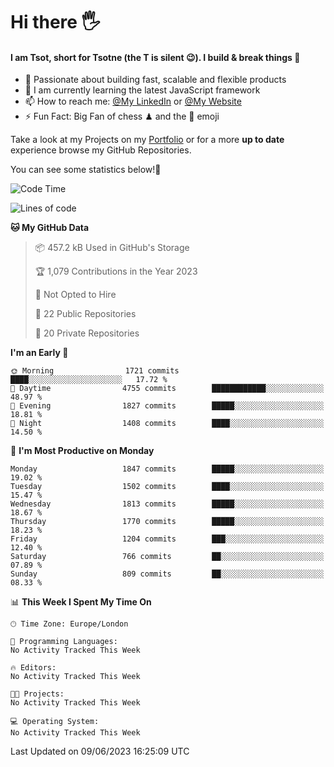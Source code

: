 # Hi there :raised_hand_with_fingers_splayed:
#### I am Tsot, short for Tsotne (the T is silent :wink:). I build & break things :space_invader:
- :telescope: Passionate about building fast, scalable and flexible products
- :seedling: I am currently learning the latest JavaScript framework 
- :mailbox: How to reach me: [@My LinkedIn](https://www.linkedin.com/in/tsotne-gvadzabia/) or [@My Website](https://tsotne.co.uk/contact)
- :zap: Fun Fact: Big Fan of chess ♟ and the 👾 emoji

Take a look at my Projects on my [Portfolio](https://tsotne.co.uk/) or for a more **up to date** experience browse my GitHub Repositories.

You can see some statistics below!:space_invader:
<!--START_SECTION:waka-->
![Code Time](http://img.shields.io/badge/Code%20Time-761%20hrs%202%20mins-blue)

![Lines of code](https://img.shields.io/badge/From%20Hello%20World%20I%27ve%20Written-5.4%20million%20lines%20of%20code-blue)

**🐱 My GitHub Data** 

> 📦 457.2 kB Used in GitHub's Storage 
 > 
> 🏆 1,079 Contributions in the Year 2023
 > 
> 🚫 Not Opted to Hire
 > 
> 📜 22 Public Repositories 
 > 
> 🔑 20 Private Repositories 
 > 
**I'm an Early 🐤** 

```text
🌞 Morning                1721 commits        ████░░░░░░░░░░░░░░░░░░░░░   17.72 % 
🌆 Daytime                4755 commits        ████████████░░░░░░░░░░░░░   48.97 % 
🌃 Evening                1827 commits        █████░░░░░░░░░░░░░░░░░░░░   18.81 % 
🌙 Night                  1408 commits        ████░░░░░░░░░░░░░░░░░░░░░   14.50 % 
```
📅 **I'm Most Productive on Monday** 

```text
Monday                   1847 commits        █████░░░░░░░░░░░░░░░░░░░░   19.02 % 
Tuesday                  1502 commits        ████░░░░░░░░░░░░░░░░░░░░░   15.47 % 
Wednesday                1813 commits        █████░░░░░░░░░░░░░░░░░░░░   18.67 % 
Thursday                 1770 commits        █████░░░░░░░░░░░░░░░░░░░░   18.23 % 
Friday                   1204 commits        ███░░░░░░░░░░░░░░░░░░░░░░   12.40 % 
Saturday                 766 commits         ██░░░░░░░░░░░░░░░░░░░░░░░   07.89 % 
Sunday                   809 commits         ██░░░░░░░░░░░░░░░░░░░░░░░   08.33 % 
```


📊 **This Week I Spent My Time On** 

```text
🕑︎ Time Zone: Europe/London

💬 Programming Languages: 
No Activity Tracked This Week

🔥 Editors: 
No Activity Tracked This Week

🐱‍💻 Projects: 
No Activity Tracked This Week

💻 Operating System: 
No Activity Tracked This Week
```


 Last Updated on 09/06/2023 16:25:09 UTC
<!--END_SECTION:waka-->
